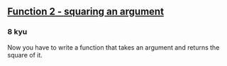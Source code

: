 <h2><a href=https://www.codewars.com/kata/523b623152af8a30c6000027/train/sql target="_blank">Function 2 - squaring an argument</a></h2><h3>8 kyu</h3><p>Now you have to write a function that takes an argument and returns the square of it.</p>